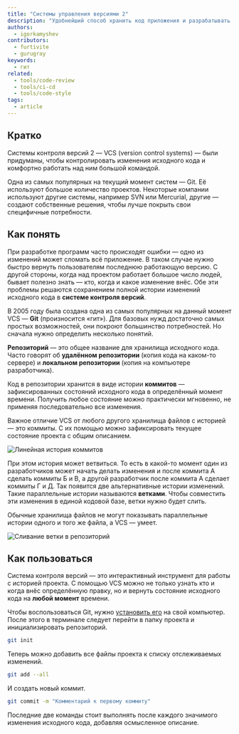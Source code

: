 ```yaml
---
title: "Системы управления версиями 2"
description: "Удобнейший способ хранить код приложения и разрабатывать его параллельно с другими программистами."
authors:
  - igorkamyshev
contributors:
  - furtivite
  - gurugray
keywords:
  - гит
related:
  - tools/code-review
  - tools/ci-cd
  - tools/code-style
tags:
  - article
---
```


## Кратко

Системы контроля версий 2 — VCS (version control systems) — были придуманы, чтобы контролировать изменения исходного кода и комфортно работать над ним большой командой.

Одна из самых популярных на текущий момент систем — Git. Её используют большое количество проектов. Некоторые компании используют другие системы, например SVN или Mercurial, другие — создают собственные решения, чтобы лучше покрыть свои специфичные потребности.

## Как понять

При разработке программ часто происходят ошибки — одно из изменений может сломать всё приложение. В таком случае нужно быстро вернуть пользователям последнюю работающую версию. С другой стороны, когда над проектом работает большое число людей, бывает полезно знать — кто, когда и какое изменение внёс. Обе эти проблемы решаются сохранением полной истории изменений исходного кода в __системе контроля версий__.

В 2005 году была создана одна из самых популярных на данный момент VCS — __Git__ (произносится «гит»). Для базовых нужд достаточно самых простых возможностей, они покроют большинство потребностей. Но сначала нужно определить несколько понятий.

__Репозиторий__ — это общее название для хранилища исходного кода. Часто говорят об __удалённом репозитории__ (копия кода на каком-то сервере) и __локальном репозитории__ (копия на компьютере разработчика).

Код в репозитории хранится в виде истории __коммитов__ — зафиксированных состояний исходного кода в определённый момент времени. Получить любое состояние можно практически мгновенно, не применяя последовательно все изменения.

Важное отличие VCS от любого другого хранилища файлов с историей — это коммиты. С их помощью можно зафиксировать текущее состояние проекта с общим описанием.

![Линейная история коммитов](images/1.png)

При этом история может ветвиться. То есть в какой-то момент один из разработчиков может начать делать изменения и после коммита А сделать коммиты Б и В, а другой разработчик после коммита А сделает коммиты Г и Д. Так появится две альтернативные истории изменений. Такие параллельные истории называются __ветками__. Чтобы совместить эти изменения в единой кодовой базе, ветки нужно будет слить.

Обычные хранилища файлов не могут показывать параллельные истории одного и того же файла, а VCS — умеет.

![Сливание ветки в репозиторий](images/2.png)

## Как пользоваться

Система контроля версий — это интерактивный инструмент для работы с историей проекта. С помощью VCS можно не только узнать кто и когда внёс определённую правку, но и вернуть состояние исходного кода на **любой момент** времени.

Чтобы воспользоваться Git, нужно [установить его](https://git-scm.com/downloads) на свой компьютер. После этого в терминале следует перейти в папку проекта и инициализировать репозиторий.

```bash
git init
```

Теперь можно добавить все файлы проекта к списку отслеживаемых изменений.

```bash
git add --all
```

И создать новый коммит.

```bash
git commit -m "Комментарий к первому коммиту"
```

Последние две команды стоит выполнять после каждого значимого изменения исходного кода, добавляя осмысленное описание.
